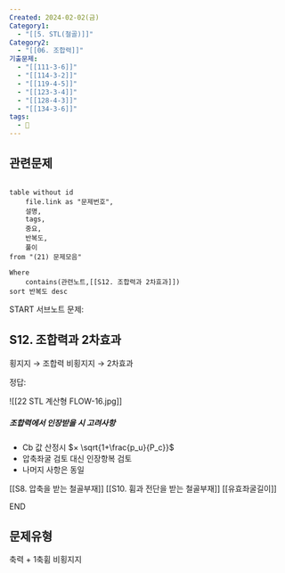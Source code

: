 ```yaml
---
Created: 2024-02-02(금)
Category1:
  - "[[5. STL(철골)]]"
Category2:
  - "[[06. 조합력]]"
기출문제:
  - "[[111-3-6]]"
  - "[[114-3-2]]"
  - "[[119-4-5]]"
  - "[[123-3-4]]"
  - "[[128-4-3]]"
  - "[[134-3-6]]"
tags:
  - 🧮
---
```

## 관련문제
```dataview

table without id
	file.link as "문제번호",
	설명,
	tags,
	중요,
	반복도,
	풀이
from "(21) 문제모음"

Where
	contains(관련노트,[[S12. 조합력과 2차효과]])
sort 반복도 desc

```

START
서브노트
문제:  
## S12. 조합력과 2차효과
횡지지 → 조합력
비횡지지 → 2차효과

정답: 



![[22 STL 계산형 FLOW-16.jpg]]
##### 조합력에서 인장받을 시 고려사항
- Cb 값 산정시 $× \sqrt{1+\frac{p_u}{P_c}}$ 
- 압축좌굴 검토 대신 인장항복 검토
- 나머지 사항은 동일

[[S8. 압축을 받는 철골부재]]
[[S10. 휨과 전단을 받는 철골부재]]
[[유효좌굴길이]]
<!--ID: 1704617828253-->
END



## 문제유형
축력 + 1축휨
비횡지지